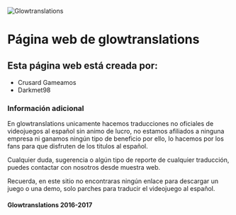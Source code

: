 ![Glowtranslations](https://raw.githubusercontent.com/Glowtranslations/glowtranslations.github.io/master/images/logo.png)
# Página web de glowtranslations
## Esta página web está creada por:
* Crusard Gameamos
* Darkmet98
### Información adicional
En glowtranslations unicamente hacemos traducciones no oficiales de videojuegos al español sin animo de lucro, no estamos afiliados a ninguna empresa ni ganamos ningún tipo de beneficio por ello, lo hacemos por los fans para que disfruten de los titulos al español.

Cualquier duda, sugerencia o algún tipo de reporte de cualquier traducción, puedes contactar con nosotros desde muestra web.

Recuerda, en este sitio no encontraras ningún enlace para descargar un juego o una demo, solo parches para traducir el videojuego al español.

#### Glowtranslations 2016-2017
